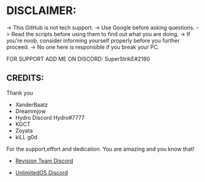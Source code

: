 # DISCLAIMER:


-> This GitHub is not tech support.
-> Use Google before asking questions.
-> Read the scripts before using them to find out what you are doing.
-> If you're noob, consider informing yourself properly before you further proceed.
-> No one here is responsible if you break your PC.

FOR SUPPORT ADD ME ON DISCORD: SuperStrikE#2190


## CREDITS:

Thank you 
- XanderBaatz
- Dreammjow
- Hydro         Discord Hydro#7777
- KGCT
- Zoyata 
- kiLL g0d

For the support,effort and dedication.
You are amazing and you know that!


- [Revision Team Discord](https://discord.gg/962y4pU)

- [UnlimitedOS Discord](https://discord.gg/yKkJhE4)

